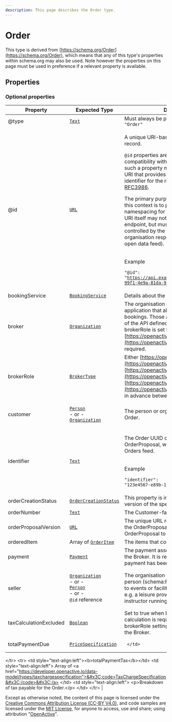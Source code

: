 ```yaml
---
description: This page describes the Order type.
---
```


# Order

This type is derived from [https://schema.org/Order](https://schema.org/Order), which means that any of this type's properties within schema.org may also be used. Note however the properties on this page must be used in preference if a relevant property is available.

## **Properties**

### **Optional properties**

| Property               | Expected Type                                                                                                                                                                                                                                               | Description                                                                                                                                                                                                                                                                                                                                                                                                                                                                                                                                                                                                                                                                                                                                                                            |
| ---------------------- | ----------------------------------------------------------------------------------------------------------------------------------------------------------------------------------------------------------------------------------------------------------- | -------------------------------------------------------------------------------------------------------------------------------------------------------------------------------------------------------------------------------------------------------------------------------------------------------------------------------------------------------------------------------------------------------------------------------------------------------------------------------------------------------------------------------------------------------------------------------------------------------------------------------------------------------------------------------------------------------------------------------------------------------------------------------------- |
| @type                  | [`Text`](https://schema.org/Text)                                                                                                                                                                                                                           | Must always be present and set to `"@type": "Order"`                                                                                                                                                                                                                                                                                                                                                                                                                                                                                                                                                                                                                                                                                                                                   |
| @id                    | [`URL`](https://schema.org/URL)                                                                                                                                                                                                                             | <p>A unique URI-based identifier for the record.</p><p><code>@id</code> properties are used as identifiers for compatibility with JSON-LD. The value of such a property must always be an absolute URI that provides a stable globally unique identifier for the resource, as described in <a href="https://tools.ietf.org/html/rfc3986">RFC3986</a>.</p><p>The primary purpose of the URI format in this context is to provide natural namespacing for the identifier. Hence, the URI itself may not resolve to a valid endpoint, but must use a domain name controlled by the resource owner (the organisation responsible for the OpenActive open data feed).</p><p><br>Example</p><p><code>"@id": "https://api.example.com/orders/1a80eca5-99f1-4e9a-81da-937e5621b246"</code></p> |
| bookingService         | [`BookingService`](https://developer.openactive.io/data-model/types/bookingservice)                                                                                                                                                                         | Details about the Booking System                                                                                                                                                                                                                                                                                                                                                                                                                                                                                                                                                                                                                                                                                                                                                       |
| broker                 | [`Organization`](https://developer.openactive.io/data-model/types/organization)                                                                                                                                                                             | The organisation or developer providing an application that allows Customers to make bookings. Those applications will be clients of the API defined in this specification. If brokerRole is set to [https://openactive.io/NoBroker](https://openactive.io/NoBroker) this is not required.                                                                                                                                                                                                                                                                                                                                                                                                                                                                                             |
| brokerRole             | [`BrokerType`](https://openactive.io/BrokerType)                                                                                                                                                                                                            | Either [https://openactive.io/AgentBroker](https://openactive.io/AgentBroker), [https://openactive.io/ResellerBroker](https://openactive.io/ResellerBroker) or [https://openactive.io/NoBroker](https://openactive.io/NoBroker), as agreed in advance between the Broker and Seller.                                                                                                                                                                                                                                                                                                                                                                                                                                                                                                   |
| customer               | <p><a href="https://developer.openactive.io/data-model/types/person"><code>Person</code></a><br>- or -<br><a href="https://developer.openactive.io/data-model/types/organization"><code>Organization</code></a></p>                                         | The person or organization purchasing the Order.                                                                                                                                                                                                                                                                                                                                                                                                                                                                                                                                                                                                                                                                                                                                       |
| identifier             | [`Text`](https://schema.org/Text)                                                                                                                                                                                                                           | <p>The Order UUID of the Order, OrderQuote or OrderProposal, which is required within the Orders feed.</p><p><br>Example</p><p><code>"identifier": "123e4567-e89b-12d3-a456-426614174000"</code></p>                                                                                                                                                                                                                                                                                                                                                                                                                                                                                                                                                                                   |
| orderCreationStatus    | [`OrderCreationStatus`](https://openactive.io/OrderCreationStatus)                                                                                                                                                                                          | This property is internal to the Broker in this version of the specification.                                                                                                                                                                                                                                                                                                                                                                                                                                                                                                                                                                                                                                                                                                          |
| orderNumber            | [`Text`](https://schema.org/Text)                                                                                                                                                                                                                           | The Customer-facing identifier of the Order.                                                                                                                                                                                                                                                                                                                                                                                                                                                                                                                                                                                                                                                                                                                                           |
| orderProposalVersion   | [`URL`](https://schema.org/URL)                                                                                                                                                                                                                             | The unique URL representing this version of the OrderProposal, or the version of the OrderProposal to which this Order is related.                                                                                                                                                                                                                                                                                                                                                                                                                                                                                                                                                                                                                                                     |
| orderedItem            | Array of [`OrderItem`](https://developer.openactive.io/data-model/types/orderitem)                                                                                                                                                                          | The items that constitute the Order.                                                                                                                                                                                                                                                                                                                                                                                                                                                                                                                                                                                                                                                                                                                                                   |
| payment                | [`Payment`](https://developer.openactive.io/data-model/types/payment)                                                                                                                                                                                       | The payment associated with the Order by the Broker. It is required for cases where a payment has been taken.                                                                                                                                                                                                                                                                                                                                                                                                                                                                                                                                                                                                                                                                          |
| seller                 | <p><a href="https://developer.openactive.io/data-model/types/organization"><code>Organization</code></a><br>- or -<br><a href="https://developer.openactive.io/data-model/types/person"><code>Person</code></a><br>- or -<br><code>@id</code> reference</p> | The organisation (schema:Organization) or person (schema:Person) providing access to events or facilities via a Booking System. e.g. a leisure provider or independent instructor running a yoga classes.                                                                                                                                                                                                                                                                                                                                                                                                                                                                                                                                                                              |
| taxCalculationExcluded | [`Boolean`](https://schema.org/Boolean)                                                                                                                                                                                                                     | Set to true when business-to-business tax calculation is required by the seller or brokerRole settings, but not supported by the Broker.                                                                                                                                                                                                                                                                                                                                                                                                                                                                                                                                                                                                                                               |
| totalPaymentDue        | [`PriceSpecification`](https://developer.openactive.io/data-model/types/pricespecification)                                                                                                                                                                 | <pre><code>  &#x3C;/td>
&#x3C;/tr>
&#x3C;tr>
  &#x3C;td style="text-align:left">&#x3C;b>totalPaymentTax&#x3C;/b>&#x3C;/td>
  &#x3C;td style="text-align:left">
    Array of &#x3C;a href="https://developer.openactive.io/data-model/types/taxchargespecification">&#x3C;code>TaxChargeSpecification&#x3C;/code>&#x3C;/a>
  &#x3C;/td>
  &#x3C;td style="text-align:left">
    &#x3C;p>Breakdown of tax payable for the Order.&#x3C;/p>
  &#x3C;/td>
&#x3C;/tr>
</code></pre>                                                                                                                                                                                                                                                                                                          |

Except as otherwise noted, the content of this page is licensed under the [Creative Commons Attribution License (CC-BY V4.0)](https://creativecommons.org/licenses/by/4.0/), and code samples are licensed under the [MIT License](https://opensource.org/licenses/MIT), for anyone to access, use and share; using attribution "[OpenActive](https://www.openactive.io/)".
